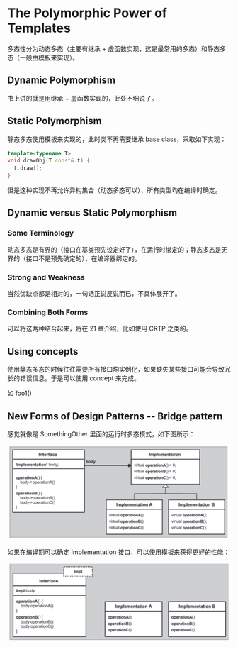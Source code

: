 # The Polymorphic Power of Templates

多态性分为动态多态（主要有继承 + 虚函数实现，这是最常用的多态）和静态多态（一般由模板来实现）。

## Dynamic Polymorphism

书上讲的就是用继承 + 虚函数实现的，此处不细说了。

## Static Polymorphism

静态多态使用模板来实现的，此时类不再需要继承 base class，采取如下实现：

```c++
template<typename T>
void drawObj(T const& t) {
  t.draw();
}
```

但是这种实现不再允许异构集合（动态多态可以），所有类型均在编译时确定。

## Dynamic versus Static Polymorphism

### Some Terminology

动态多态是有界的（接口在基类预先设定好了），在运行时绑定的；静态多态是无界的（接口不是预先确定的），在编译器绑定的。

### Strong and Weakness

当然优缺点都是相对的，一句话正说反说而已，不具体展开了。

### Combining Both Forms

可以将这两种结合起来，将在 21 章介绍，比如使用 CRTP 之类的。

## Using concepts

使用静态多态的时候往往需要所有接口均实例化，如果缺失某些接口可能会导致冗长的错误信息。于是可以使用 concept 来完成。

如 foo1()

## New Forms of Design Patterns -- Bridge pattern

感觉就像是 SomethingOther 里面的运行时多态模式，如下图所示：

![Bridge](./Fig/Bridge.png)

如果在编译期可以确定 Implementation 接口，可以使用模板来获得更好的性能：

![Bridge](./Fig/Bridge-template.png)

